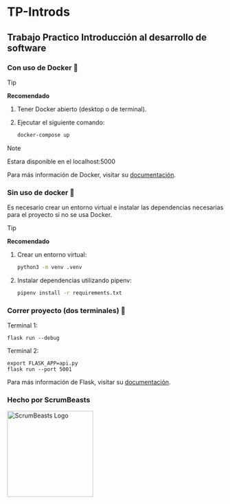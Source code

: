 # TP-Introds
## Trabajo Practico Introducción al desarrollo de software

### Con uso de Docker 🐳
> [!TIP]
> **Recomendado**

 1. Tener Docker abierto (desktop o de terminal).
    
2. Ejecutar el siguiente comando:
    ```sh
    docker-compose up
    ```
> [!NOTE]
>Estara disponible en el localhost:5000

Para más información de Docker, visitar su [documentación](https://docs.docker.com/manuals/).

### Sin uso de docker 🐍
Es necesario crear un entorno virtual e instalar las dependencias necesarias para el proyecto si no se usa Docker.
> [!TIP]
> **Recomendado**
1. Crear un entorno virtual:
    ```sh
    python3 -m venv .venv
    ```
2. Instalar dependencias utilizando pipenv:
    ```sh
    pipenv install -r requirements.txt
    ```

### Correr proyecto (dos terminales) 🚀 
Terminal 1:
```
flask run --debug
```
Terminal 2:
```
export FLASK_APP=api.py
flask run --port 5001
```

Para más información de Flask, visitar su [documentación](https://flask.palletsprojects.com/).



### **Hecho por ScrumBeasts**
<img src="https://cdn.discordapp.com/attachments/1244366941003583572/1244368858467536917/OIG4.png?ex=666e918f&is=666d400f&hm=871f5da6c18690ee4e785ebed79862264421edd96ecccbca122db933a9d17b93&" alt="ScrumBeasts Logo" width="200"/>
